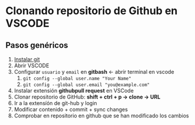 # Clonando repositorio de Github en VSCODE

## Pasos genéricos

1. [Instalar git](https://git-scm.com/downloads/win)
2. Abrir VSCODE
3. Configurar `usuario` y `email` en **gitbash** <- abrir terminal en vscode
    1. `git config --global user.name "Your Name"`
    2.  `git config --global user.email "you@example.com"`
4. Instalar extensión **githubpull request** en VSCode
5. Clonar repositorio de GitHub: **shift + ctrl + p -> clone -> URL**
6. Ir a la extensíón de git-hub y login
7. Modificar contenido + commit + sync changes
8. Comprobar en repositorio en github que se han modificado los cambios